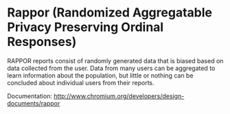 # Rappor (Randomized Aggregatable Privacy Preserving Ordinal Responses)

RAPPOR reports consist of randomly generated data that is biased based on data
collected from the user. Data from many users can be aggregated to learn
information about the population, but little or nothing can be concluded about
individual users from their reports.

Documentation:
http://www.chromium.org/developers/design-documents/rappor
